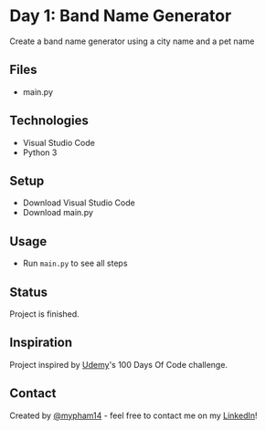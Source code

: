 # Day 1: Band Name Generator
Create a band name generator using a city name and a pet name

## Files
* main.py

## Technologies
* Visual Studio Code
* Python 3

## Setup
* Download Visual Studio Code
* Download main.py

## Usage
* Run `main.py` to see all steps

## Status
Project is finished.

## Inspiration
Project inspired by [Udemy](https://www.udemy.com/course/100-days-of-code/)'s 100 Days Of Code challenge.

## Contact
Created by [@mypham14](https://github.com/mypham14/) - feel free to contact me on my [LinkedIn](https://www.linkedin.com/in/mytrapham)!
